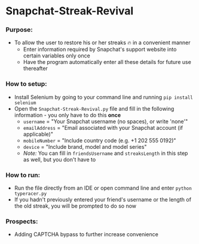 # Snapchat-Streak-Revival
### Purpose:
* To allow the user to restore his or her streaks 🔥 in a convenient manner
  - Enter information required by Snapchat's support website into certain variables only once
  - Have the program automatically enter all these details for future use thereafter
### How to setup:
* Install Selenium by going to your command line and running `pip install selenium`
* Open the `Snapchat-Streak-Revival.py` file and fill in the following information - you only have to do this **once**
  - `username` = "Your Snapchat username (no spaces), or write 'none'"
  - `emailAddress` = "Email associated with your Snapchat account (if applicable)"
  - `mobileNumber` = "Include country code (e.g. +1 202 555 0192)"
  - `device` = "Include brand, model and model series"
  - *Note:* You can fill in `friendsUsername` and `streaksLength` in this step as well, but you don't have to
### How to run:
* Run the file directly from an IDE or open command line and enter `python typeracer.py`
* If you hadn't previously entered your friend's username or the length of the old streak, you will be prompted to do so now
### Prospects:
* Adding CAPTCHA bypass to further increase convenience
